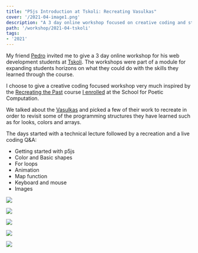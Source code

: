 ```yaml
---
title: "P5js Introduction at Tskoli: Recreating Vasulkas"
cover: '/2021-04-image1.png'
description: "A 3 day online workshop focused on creative coding and studying the artwork made by computer art pioneers."
path: '/workshop/2021-04-tskoli'
tags:
- '2021'
---
```


My friend [Pedro](https://dk.linkedin.com/in/pedronetto) invited me to give a 3 day online workshop for his web development students at [Tskoli](https://www.tskoli.is/). The workshops were part of a module for expanding students horizons on what they could do with the skills they learned through the course.

I choose to give a creative coding focused workshop very much inspired by the [Recreating the Past](https://sfpc.io/recreatingthepast-spring2020/) course [I enrolled](http://gallery.bananabanana.me/) at the School for Poetic Computation.

We talked about the [Vasulkas](http://gallery.bananabanana.me/research/vasulkas.html) and picked a few of their work to recreate in order to revisit some of the programming structures they have learned such as for looks, colors and arrays.

The days started with a technical lecture followed by a recreation and a live coding Q&A:

- Getting started with p5js
- Color and Basic shapes
- For loops
- Animation
- Map function
- Keyboard and mouse
- Images

![](./2021-04-image0.png)

![](./2021-04-image1.png)

![](./2021-04-image2.png)

![](./2021-04-image3.png)

![](./2021-04-image4.png)
